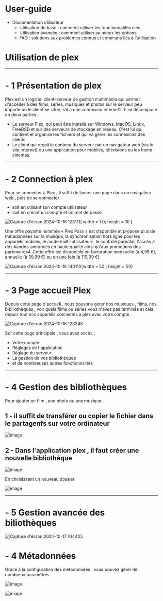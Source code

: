 # User-guide
  - Documentation utilisateur
    - Utilisation de base : comment utiliser les fonctionnalités clés
    - Utilisation avancée : comment utiliser au mieux les options
    - FAQ : solutions aux problèmes connus et communs liés à l’utilisation

# Utilisation de plex 
---
# - 1 Présentation de plex  

 Plex est un logiciel client-serveur de gestion multimédia qui permet d'accéder à des films, séries, musiques et photos sur le serveur peu importe où le client se situe, s'il a une connexion Internet2. Il se décompose en deux parties : 
 - Le serveur Plex, qui peut être installé sur Windows, MacOS, Linux, FreeBSD et sur des serveurs de stockage en réseau. C'est lui qui contient et organise les fichiers et qui va gérer les connexions des clients.
 - Le client qui reçoit le contenu du serveur par un navigateur web (via le site Internet) ou une application pour mobiles, télévisions ou les home cinemas.
    
---
# - 2 Connection à plex 

 Pour se connecter à Plex , il suffit de lancer une page dans un navigateur web , puis de se connecter
  - soit en utilsant son compte utilisateur
  - soit en créant un compte et un mot de passe 

![Capture d'écran 2024-10-16 123111](https://github.com/user-attachments/assets/80650a01-4a63-4e75-b22f-5e36a0864577){ width = 1 0; height = 10 }

Une offre payante nommée « Plex Pass » est disponible et propose plus de métadonnées sur la musique, la synchronisation hors ligne pour les appareils mobiles, le mode multi-utilisateurs, le contrôle parental, l'accès à des bandes-annonces en haute qualité ainsi qu'aux promotions des partenaires4. Cette offre est disponible en facturation mensuelle (à 4,99 €), annuelle (à 39,99 €) ou en une fois (à 119,99 €).

![Capture d'écran 2024-10-16 140110](https://github.com/user-attachments/assets/9b1dcf8d-c575-43b0-bc57-fa60fd8045ef){width = 50 ; height = 50}

---
# - 3 Page accueil Plex 

Depuis cette page d'accueil , nous pouvons gérer nos musiques , films, nos bibiliothèques , voir quels films ou séries vous n'avez pas terminés et cela depuis tout nos appareils connectés à plex avec votre compte .

 ![Capture d'écran 2024-10-16 123348](https://github.com/user-attachments/assets/f0d2915e-a793-41a6-9ffd-d957b08699aa)

 Sur cette page principale , vous avez accès :
  - Votre compte 
  - Réglages de l'application
  - Réglage du serveur
  - La gestion de vos bibliothèques
  - et de nombreuses autres fonctionnalités

---

# - 4 Gestion des bibliothèques

 Pour ajouter un film , une photo ou une musique , 
 
 ## 1 - il suffit de transférer ou copier le fichier dans le partagenfs sur votre ordinateur 

![image](https://github.com/user-attachments/assets/7be6ce75-46c6-430a-9f51-47dbb5e94ed7)

 ## 2 - Dans l'application plex , il faut créer une nouvelle bibliothèque 

![image](https://github.com/user-attachments/assets/64b0a792-5c1d-4fbc-81b0-ce378d7f1320)

En choisissant un nouveau dossier 

![image](https://github.com/user-attachments/assets/570b9cc5-e465-4efe-9489-6c8af413f5bc)

---

# - 5 Gestion avancée des biliothèques 

![Capture d'écran 2024-10-17 104405](https://github.com/user-attachments/assets/04631bf4-9a1c-4d2e-bb31-6fb18f70b616)


# - 4 Métadonnées

Grace à la configuration des métadonnées , vous pouvez gérer de nombreux paramètres 

![image](https://github.com/user-attachments/assets/36a6b3d5-b71d-4321-93a2-c780c1e147b6)

![image](https://github.com/user-attachments/assets/6bbb382c-6cca-4df7-8219-eeb26d5cee99)





 

 




